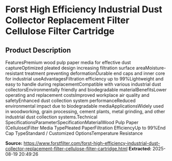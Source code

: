 # Forst High Efficiency Industrial Dust Collector Replacement Filter Cellulose Filter Cartridge

## Product Description

FeaturesPremium wood pulp paper media for effective dust captureOptimized pleated design increasing filtration surface areaMoisture-resistant treatment preventing deformationDurable end caps and inner core for industrial useAdvantagesFiltration efficiency up to 99%Lightweight and easy to handle during replacementCompatible with various industrial dust collectorsEnvironmentally friendly and biodegradable materialBenefitsLower operating and replacement costsImproved workplace air quality and safetyEnhanced dust collection system performanceReduced environmental impact due to biodegradable mediaApplicationsWidely used in woodworking, grain processing, cement plants, metal grinding, and other industrial dust collection systems.Technical SpecificationsParameterSpecificationMaterialWood Pulp Paper (Cellulose)Filter Media TypePleated PaperFiltration EfficiencyUp to 99%End Cap TypeStandard / Customized OptionsTemperature Resistance

**Source:** https://www.forstfilter.com/forst-high-efficiency-industrial-dust-collector-replacement-filter-cellulose-filter-cartridge.html
**Extracted:** 2025-08-19 20:49:26

